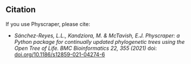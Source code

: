 ## Citation

If you use Physcraper, please cite:

- *Sánchez-Reyes, L.L., Kandziora, M. & McTavish, E.J. Physcraper: a Python package for continually updated phylogenetic trees using the Open Tree of Life. BMC Bioinformatics 22, 355 (2021)* doi: [doi.org/10.1186/s12859-021-04274-6](https://doi.org/10.1186/s12859-021-04274-6)
